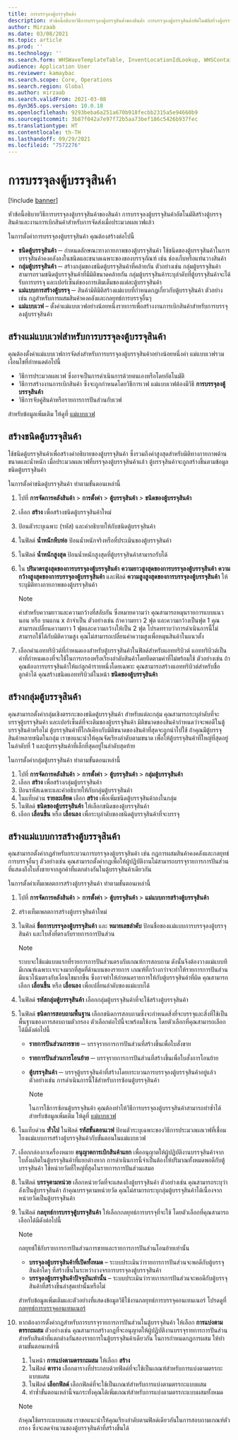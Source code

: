 ```yaml
---
title: การบรรจุลงตู้บรรจุสินค้า
description: หัวข้อนี้อธิบายวิธีการบรรจุลงตู้บรรจุสินค้าของสินค้า การบรรจุลงตู้บรรจุสินค้าอัตโนมัติสร้างตู้บรรจุสินค้าและงานการเบิกสินค้าสำหรับการจัดส่งเมื่อประมวลผลเวฟแล้ว
author: Mirzaab
ms.date: 03/08/2021
ms.topic: article
ms.prod: ''
ms.technology: ''
ms.search.form: WHSWaveTemplateTable, InventLocationIdLookup, WHSContainerType, WHSContainerGroup, WHSContainerizationTable, WHSContainerizationBreak, WHSCreateContainerBreak, WHSContainerStructure, WHSContainerTable, WHSContainerizatonHistory, WHSContainerPackingPolicyChange, WHSManifestShipmentContainers, WHSAllowedContainerTypeGroup, WHSPostMethod, WHSContainerCreateDialog, WHSContainerCloseDiag, WHSContainer
audience: Application User
ms.reviewer: kamaybac
ms.search.scope: Core, Operations
ms.search.region: Global
ms.author: mirzaab
ms.search.validFrom: 2021-03-08
ms.dyn365.ops.version: 10.0.18
ms.openlocfilehash: 9293beba6a251a670b918fecbb2315a5e94660b9
ms.sourcegitcommit: 3b87f042a7e97f72b5aa73bef186c5426b937fec
ms.translationtype: HT
ms.contentlocale: th-TH
ms.lasthandoff: 09/29/2021
ms.locfileid: "7572276"
---
```

# <a name="containerization"></a>การบรรจุลงตู้บรรจุสินค้า

[!include [banner](../includes/banner.md)]

หัวข้อนี้อธิบายวิธีการบรรจุลงตู้บรรจุสินค้าของสินค้า การบรรจุลงตู้บรรจุสินค้าอัตโนมัติสร้างตู้บรรจุสินค้าและงานการเบิกสินค้าสำหรับการจัดส่งเมื่อประมวลผลเวฟแล้ว

ในการตั้งค่าการบรรจุลงตู้บรรจุสินค้า คุณต้องสร้างต่อไปนี้

- **ชนิดตู้บรรจุสินค้า** ─ กำหนดลักษณะทางกายภาพของตู้บรรจุสินค้า ใช้ชนิดของตู้บรรจุสินค้าในการบรรจุสินค้าคงคลังลงในชนิดและขนาดเฉพาะของของบรรจุภัณฑ์ เช่น ช่องเก็บหรือแท่นวางสินค้า
- **กลุ่มตู้บรรจุสินค้า** ─ สร้างกลุ่มของชนิดตู้บรรจุสินค้าที่คล้ายกัน ตัวอย่างเช่น กลุ่มตู้บรรจุสินค้าสามารถรวมชนิดตู้บรรจุสินค้าที่มีมิติขนาดคล้ายกัน กลุ่มตู้บรรจุสินค้าระบุลำดับที่ตู้บรรจุสินค้าจะได้รับการบรรจุ และเปอร์เซ็นต์ของการเติมเต็มของแต่ละตู้บรรจุสินค้า
- **แม่แบบการสร้างตู้บรรจุ** ─ สินค้ามิติมิติสร้างแม่แบบที่กําหนดกฎเกี่ยวกับตู้บรรจุสินค้า ตัวอย่างเช่น กฎสำหรับการผสมสินค้าคงคลังและกลยุทธ์การบรรจุอื่นๆ
- **แม่แบบเวฟ** – ตั้งค่าแม่แบบเวฟอย่างน้อยหนึ่งรายการเพื่อสร้างงานการเบิกสินค้าสำหรับการบรรจุลงตู้บรรจุสินค้า

## <a name="create-wave-templates-for-containerization"></a>สร้างแม่แบบเวฟสำหรับการบรรจุลงตู้บรรจุสินค้า

คุณต้องตั้งค่าแม่แบบเวฟการจัดส่งสำหรับการบรรจุลงตู้บรรจุสินค้าอย่างน้อยหนึ่งค่า แม่แบบเวฟรวมเงื่อนไขที่กำหนดต่อไปนี้

- วิธีการประมวลผลเวฟ ซึ่งอาจเป็นการดำเนินการด้วยตนเองหรือโดยอัตโนมัติ
- วิธีการสร้างงานการเบิกสินค้า ซึ่งจะถูกกำหนดโดยวิธีการเวฟ แม่แบบเวฟต้องมีวิธี **การบรรจุลงตู้บรรจุสินค้า**
- วิธีการจับคู่สินค้าหรือรายการการปันส่วนกับเวฟ

สำหรับข้อมูลเพิ่มเติม ให้ดูที่ [แม่แบบเวฟ](wave-templates.md)

## <a name="create-container-types"></a>สร้างชนิดตู้บรรจุสินค้า

ใช้ชนิดตู้บรรจุสินค้าเพื่อสร้างคำอธิบายของตู้บรรจุสินค้า ซึ่งรวมถึงค่าสูงสุดสำหรับมิติทางกายภาพด้านขนาดและน้ำหนัก เมื่อประมวลผลเวฟที่บรรจุลงตู้บรรจุสินค้าแล้ว ตู้บรรจุสินค้าจะถูกสร้างขึ้นตามข้อมูลชนิดตู้บรรจุสินค้า

ในการตั้งค่าชนิดตู้บรรจุสินค้า ทำตามขั้นตอนเหล่านี้

1. ไปที่ **การจัดการคลังสินค้า** \> **การตั้งค่า** \> **ตู้บรรจุสินค้า** \> **ชนิดของตู้บรรจุสินค้า**
1. เลือก **สร้าง** เพื่อสร้างชนิดตู้บรรจุสินค้าใหม่
1. ป้อนตัวระบุเฉพาะ (รหัส) และคำอธิบายให้กับชนิดตู้บรรจุสินค้า
1. ในฟิลด์ **น้ำหนักหีบห่อ** ป้อนน้ำหนักจริงหรือที่ประเมินของตู้บรรจุสินค้า
1. ในฟิลด์ **น้ำหนักสูงสุด** ป้อนน้ำหนักสูงสุดที่ตู้บรรจุสินค้าสามารถรับได้
1. ใน **ปริมาตรสูงสุดของการบรรจุลงตู้บรรจุสินค้า** **ความยาวสูงสุดของการบรรจุลงตู้บรรจุสินค้า** **ความกว้างสูงสุดของการบรรจุลงตู้บรรจุสินค้า** และฟิลด์ **ความสูงสูงสุดของการบรรจุลงตู้บรรจุสินค้า** ให้ระบุมิติทางกายภาพของตู้บรรจุสินค้า

    > [!NOTE]
    > ค่าสำหรับความยาวและความกว้างที่สลับกัน ซึ่งหมายความว่า คุณสามารถหมุนรายการแบบแนวนอน หรือ บนแกน x ถ้าจำเป็น ตัวอย่างเช่น ถ้าความยาว 2 ฟุต และความกว้างเป็นฟุต 1 คุณสามารถเปลี่ยนความยาว 1 ฟุตและความกว้างให้เป็น 2 ฟุต โปรดทราบว่าการดำเนินการนี้ไม่สามารถใช้ได้กับมิติความสูง คุณไม่สามารถเปลี่ยนค่าความสูงเพื่อหมุนสินค้าในแนวตั้ง

1. เลือกค่าแอททริบิวต์ที่กำหนดเองสำหรับตู้บรรจุสินค้าในฟิลด์สำหรับแอททริบิวต์ แอททริบิวต์เป็นค่าที่กำหนดเองที่จะใช้ในการกรองหรือเรียงลำดับสินค้าโดยยึดตามค่าที่ไม่พร้อมใช้ ตัวอย่างเช่น ถ้าคุณต้องการบรรจุสินค้าให้แก่ลูกค้ารายหนึ่งโดยเฉพาะ คุณสามารถสร้างแอททริบิวต์สำหรับชื่อลูกค้าได้ คุณสร้างชนิดแอททริบิวต์ในหน้า **ชนิดของตู้บรรจุสินค้า**

## <a name="create-container-groups"></a>สร้างกลุ่มตู้บรรจุสินค้า

คุณสามารถตั้งค่ากลุ่มเชิงตรรกะของชนิดตู้บรรจุสินค้า  สำหรับแต่ละกลุ่ม คุณสามารถระบุลำดับที่จะบรรจุตู้บรรจุสินค้า และเปอร์เซ็นต์ที่จะเติมของตู้บรรจุสินค้า มิติขนาดของสินค้ากำหนดว่าจะพอดีในตู้บรรจุสินค้าหรือไม่ ตู้บรรจุสินค้าที่ใกล้เคียงกับมิติขนาดของสินค้าที่สุดจะถูกนำไปใช้  ถ้าคุณมีตู้บรรจุสินค้าหลายชนิดในกลุ่ม เราขอแนะนำให้คุณจัดเรียงลำดับตามขนาด เพื่อให้ตู้บรรจุสินค้าที่ใหญ่ที่สุดอยู่ในลำดับที่ 1 และตู้บรรจุสินค้าที่เล็กที่สุดอยู่ในลำดับสุดท้าย

ในการตั้งค่ากลุ่มตู้บรรจุสินค้า ทำตามขั้นตอนเหล่านี้

1. ไปที่ **การจัดการคลังสินค้า** \> **การตั้งค่า** \> **ตู้บรรจุสินค้า** \> **กลุ่มตู้บรรจุสินค้า**
1. เลือก **สร้าง** เพื่อสร้างกลุ่มตู้บรรจุสินค้า
1. ป้อนรหัสเฉพาะและคำอธิบายให้กับกลุ่มตู้บรรจุสินค้า
1. ในแท็บด่วน **รายละเอียด** เลือก **สร้าง** เพื่อเพิ่มชนิดตู้บรรจุสินค้าลงในกลุ่ม
1. ในฟิลด์ **ชนิดของตู้บรรจุสินค้า** ให้เลือกชนิดของตู้บรรจุสินค้า
1. เลือก **เลื่อนขึ้น** หรือ **เลื่อนลง** เพื่อระบุลำดับของชนิดตู้บรรจุสินค้าที่จะบรรจุ

## <a name="create-container-build-templates"></a>สร้างแม่แบบการสร้างตู้บรรจุสินค้า

คุณสามารถตั้งค่ากฎสำหรับกระบวนการบรรจุลงตู้บรรจุสินค้า เช่น กฎการผสมสินค้าคงคลังและกลยุทธ์การบรรจุอื่นๆ ตัวอย่างเช่น คุณสามารถตั้งค่ากฎเพื่อให้ผู้ปฏิบัติงานไม่สามารถบรรจุรายการการปันส่วนที่แสดงถึงใบสั่งขายจากลูกค้าที่แตกต่างกันในตู้บรรจุสินค้าเดียวกัน

ในการตั้งค่าเท็มเพลตการสร้างตู้บรรจุสินค้า ทำตามขั้นตอนเหล่านี้

1. ไปที่ **การจัดการคลังสินค้า** \> **การตั้งค่า** \> **ตู้บรรจุสินค้า** \> **แม่แบบการสร้างตู้บรรจุสินค้า**
1. สร้างเท็มเพลตการสร้างตู้บรรจุสินค้าใหม่
1. ในฟิลด์ **ชื่อการบรรจุลงตู้บรรจุสินค้า** และ **หมายเลขลำดับ** ป้อนชื่อของแม่แบบการบรรจุลงตู้บรรจุสินค้า และใบสั่งที่ตรงกับรายการการปันส่วน

    > [!NOTE]
    > ระบบจะใช้แม่แบบแรกที่รายการการปันส่วนตรงกับเกณฑ์การสอบถาม ดังนั้นจึงต้องวางแม่แบบทีมีเกณฑ์เฉพาะเจาะจงมากที่สุดที่ด้านบนของรายการ เกณฑ์ที่กว้างกว่าจะทำให้รายการการปันส่วนมีแนวโน้มตรงกับเงื่อนไขมากขึ้น ซึ่งอาจทำให้กำหนดรายการให้กับตู้บรรจุสินค้าที่ผิด คุณสามารถเลือก **เลื่อนขึ้น** หรือ **เลื่อนลง** เพื่อเปลี่ยนลำดับของแม่แบบได้

1. ในฟิลด์ **รหัสกลุ่มตู้บรรจุสินค้า** เลือกกลุ่มตู้บรรจุสินค้าที่จะใช้สร้างตู้บรรจุสินค้า
1. ในฟิลด์ **ชนิดการสอบถามพื้นฐาน** เลือกชนิดการสอบถามซึ่งจะกำหนดสิ่งที่จะบรรจุและสิ่งที่ใช้เป็นพื้นฐานของการสอบถามตัวกรอง ตัวเลือกต่อไปนี้จะพร้อมใช้งาน โดยตัวเลือกที่คุณสามารถเลือกได้มีดังต่อไปนี้

      - **รายการปันส่วนการขาย** ─ บรรจุรายการการปันส่วนที่สร้างขึ้นเพื่อใบสั่งขาย
      - **รายการปันส่วนการโอนย้าย** ─ บรรจุรายการการปันส่วนที่สร้างขึ้นเพื่อใบสั่งการโอนย้าย
      - **ตู้บรรจุสินค้า** ─ บรรจุตู้บรรจุสินค้าที่สร้างโดยกระบวนการบรรจุลงตู้บรรจุสินค้าอยู่แล้ว ตัวอย่างเช่น การดำเนินการนี้ใช้สำหรับการซ้อนตู้บรรจุสินค้า

        > [!NOTE]
        > ในการใช้การซ้อนตู้บรรจุสินค้า คุณต้องทำให้วิธีการบรรจุลงตู้บรรจุสินค้าสามารถทำซ้ำได้ สำหรับข้อมูลเพิ่มเติม ให้ดูที่ [แม่แบบเวฟ](wave-templates.md)

1. ในแท็บด่วน **ทั่วไป** ในฟิลด์ **รหัสขั้นตอนเวฟ** ป้อนตัวระบุเฉพาะของวิธีการประมวลผลเวฟที่เชื่อมโยงแม่แบบการสร้างตู้บรรจุสินค้ากับขั้นตอนในแม่แบบเวฟ
1. เลือกกล่องกาเครื่องหมาย **อนุญาตการเบิกสินค้าแยก** เพื่ออนุญาตให้ผู้ปฏิบัติงานบรรจุสินค้าจากใบสั่งผลิตในตู้บรรจุสินค้าที่แยกต่างหาก การดำเนินการนี้จำเป็นต้องให้ปริมาณทั้งหมดพอดีกับตู้บรรจุสินค้า ใช้หน่วยวัดที่ใหญ่ที่สุดในรายการการปันส่วนเสมอ
1. ในฟิลด์ **บรรจุตามหน่วย** เลือกหน่วยวัดที่จะแสดงถึงตู้บรรจุสินค้า ตัวอย่างเช่น คุณสามารถระบุว่าลังเป็นตู้บรรจุสินค้า ถ้าคุณบรรจุตามหน่วยวัด คุณไม่สามารถระบุกลุ่มตู้บรรจุสินค้าได้เนื่องจากหน่วยวัดเป็นตู้บรรจุสินค้า
1. ในฟิลด์ **กลยุทธ์การบรรจุตู้บรรจุสินค้า** ให้เลือกกลยุทธ์การบรรจุที่จะใช้ โดยตัวเลือกที่คุณสามารถเลือกได้มีดังต่อไปนี้

    > [!NOTE]
    > กลยุทธ์ใช้กับรายการการปันส่วนการขายและรายการการปันส่วนโอนย้ายเท่านั้น

      - **บรรจุลงตู้บรรจุสินค้าที่เปิดทั้งหมด** – ระบบประเมินว่ารายการการปันส่วนจะพอดีกับตู้บรรจุสินค้าใดๆ ที่สร้างขึ้นในระหว่างวงจรการบรรจุลงตู้บรรจุสินค้า
      - **บรรจุลงตู้บรรจุสินค้าปัจจุบันเท่านั้น** – ระบบประเมินว่ารายการการปันส่วนจะพอดีกับตู้บรรจุสินค้าที่สร้างขึ้นล่าสุดเท่านั้นหรือไม่

    สำหรับข้อมูลเพิ่มเติมและตัวอย่างที่แสดงข้อมูลวิธีใช้งานกลยุทธ์การบรรจุคอนเทนเนอร์ โปรดดูที่ [กลยุทธ์การบรรจุคอนเทนเนอร์](container-packing-strategy-overview.md)

1. หากต้องการตั้งค่ากฎสำหรับการบรรจุรายการการปันส่วนในตู้บรรจุสินค้า ให้เลือก **การแบ่งตามตรรกะผสม** ตัวอย่างเช่น คุณสามารถสร้างกฎที่จะอนุญาตให้ผู้ปฏิบัติงานบรรจุรายการการปันส่วนสำหรับสินค้าที่แตกต่างกันสองรายการในตู้บรรจุสินค้าเดียวกัน ในการกำหนดกฎการผสม ให้ทำตามขั้นตอนเหล่านี้

    1. ในหน้า **การแบ่งตามตรรกะผสม** ให้เลือก **สร้าง**
    1. ในฟิลด์ **ตาราง** เลือกตารางที่ประกอบด้วยฟิลด์ที่จะใช้เป็นเกณฑ์สำหรับการแบ่งตามตรรกะแบบผสม
    1. ในฟิลด์ **เลือกฟิลด์** เลือกฟิลด์ที่จะใช้เป็นเกณฑ์สำหรับการแบ่งตามตรรกะแบบผสม
    1. ทำซ้ำขั้นตอนเหล่านี้จนกระทั่งคุณได้เพิ่มเกณฑ์สำหรับการแบ่งตามตรรกะแบบผสมทั้งหมด

    > [!NOTE]
    > ถ้าคุณใช้ตรรกะแบบผสม เราขอแนะนำให้คุณเรียงลำดับตามฟิลด์เดียวกันในการสอบถามเกณฑ์ตัวกรอง ซึ่งจะลดจำนวนของตู้บรรจุสินค้าที่สร้างขึ้นได้
